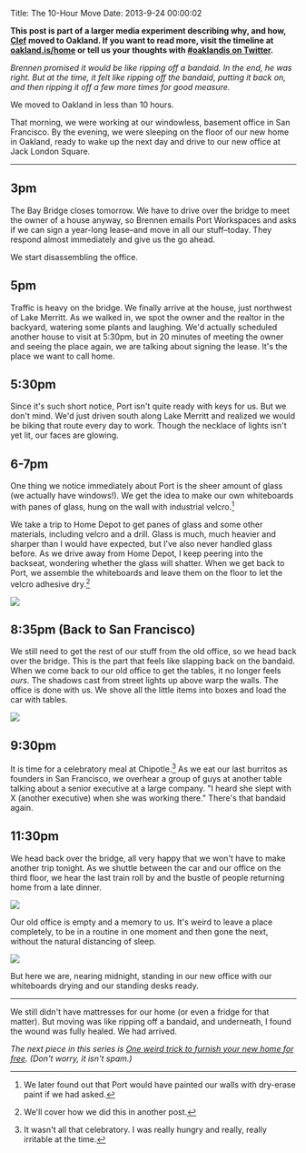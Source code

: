 Title: The 10-Hour Move
Date: 2013-9-24 00:00:02

**This post is part of a larger media experiment describing why, and how, [Clef](https://getclef.com) moved to Oakland. If you want to read more, visit the timeline at [oakland.is/home](http://oakland.is/home) or tell us your thoughts with [#oaklandis on Twitter](https://twitter.com/search?q=%23oaklandis).**

*Brennen promised it would be like ripping off a bandaid. In the end, he was right. But at the time, it felt like ripping off the bandaid, putting it back on, and then ripping it off a few more times for good measure.*

We moved to Oakland in less than 10 hours.

That morning, we were working at our windowless, basement office in San Francisco. By the evening, we were sleeping on the floor of our new home in Oakland, ready to wake up the next day and drive to our new office at Jack London Square.

* * *

## 3pm

The Bay Bridge closes tomorrow. We have to drive over the bridge to meet the owner of a house anyway, so Brennen emails Port Workspaces and asks if we can sign a year-long lease–and move in all our stuff–today. They respond almost immediately and give us the go ahead.

We start disassembling the office.

## 5pm

Traffic is heavy on the bridge. We finally arrive at the house, just northwest of Lake Merritt. As we walked in, we spot the owner and the realtor in the backyard, watering some plants and laughing. We'd actually scheduled another house to visit at 5:30pm, but in 20 minutes of meeting the owner and seeing the place again, we are talking about signing the lease. It's the place we want to call home.

## 5:30pm

Since it's such short notice, Port isn't quite ready with keys for us. But we don't mind. We'd just driven south along Lake Merritt and realized we would be biking that route every day to work. Though the necklace of lights isn't yet lit, our faces are glowing.

## 6-7pm

One thing we notice immediately about Port is the sheer amount of glass (we actually have windows!). We get the idea to make our own whiteboards with panes of glass, hung on the wall with industrial velcro.[^1]

We take a trip to Home Depot to get panes of glass and some other materials, including velcro and a drill. Glass is much, much heavier and sharper than I would have expected, but I've also never handled glass before. As we drive away from Home Depot, I keep peering into the backseat, wondering whether the glass will shatter. When we get back to Port, we assemble the whiteboards and leave them on the floor to let the velcro adhesive dry.[^2]

![](/img/whiteboards-1024x768.jpg)

## 8:35pm (Back to San Francisco)

We still need to get the rest of our stuff from the old office, so we head back over the bridge. This is the part that feels like slapping back on the bandaid. When we come back to our old office to get the tables, it no longer feels *ours*. The shadows cast from street lights up above warp the walls. The office is done with us. We shove all the little items into boxes and load the car with tables.

![](/img/old_office-1024x768.jpg)

## 9:30pm

It is time for a celebratory meal at Chipotle.[^3] As we eat our last burritos as founders in San Francisco, we overhear a group of guys at another table talking about a senior executive at a large company. "I heard she slept with X (another executive) when she was working there." There's that bandaid again.

## 11:30pm

We head back over the bridge, all very happy that we won't have to make another trip tonight. As we shuttle between the car and our office on the third floor, we hear the last train roll by and the bustle of people returning home from a late dinner.

![](/img/new_office-1024x768.jpg)

Our old office is empty and a memory to us. It's weird to leave a place completely, to be in a routine in one moment and then gone the next, without the natural distancing of sleep.

![](/img/moved_in-1024x768.jpg)

But here we are, nearing midnight, standing in our new office with our whiteboards drying and our standing desks ready.

* * *

We still didn't have mattresses for our home (or even a fridge for that matter). But moving was like ripping off a bandaid, and underneath, I found the wound was fully healed. We had arrived.

*The next piece in this series is [One weird trick to furnish your new home for free](http://jessepolak.me/one-weird-trick-to-furnish-your-new-home-for-free/). (Don't worry, it isn't spam.)*

[^1]: We later found out that Port would have painted our walls with dry-erase paint if we had asked.
[^2]: We'll cover how we did this in another post.  
[^3]: It wasn't all that celebratory. I was really hungry and really, really irritable at the time.
